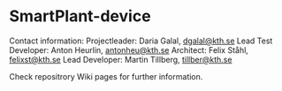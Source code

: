 # SmartPlant-device

Contact information:
Projectleader: Daria Galal, dgalal@kth.se
Lead Test Developer: Anton Heurlin, antonheu@kth.se
Architect: Felix Ståhl, felixst@kth.se
Lead Developer: Martin Tillberg, tillber@kth.se

Check repositrory Wiki pages for further information.

